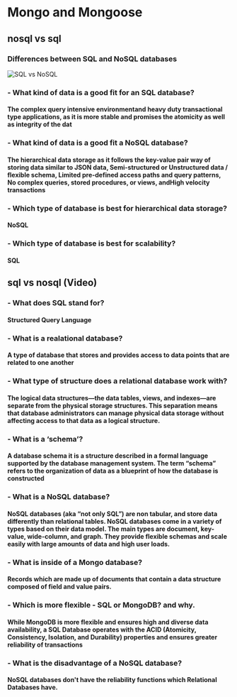 # Mongo and Mongoose

## nosql vs sql

### Differences between SQL and NoSQL databases

![SQL vs NoSQL](https://www.researchgate.net/profile/Ashfaq-Shaikh-2/publication/328093939/figure/tbl2/AS:678268403470341@1538723197929/Comparison-between-SQL-and-NoSQL.png)

### - What kind of data is a good fit for an SQL database?

#### The complex query intensive environmentand heavy duty transactional type applications, as it is more stable and promises the atomicity as well as integrity of the dat

### - What kind of data is a good fit a NoSQL database?

#### The hierarchical data storage as it follows the key-value pair way of storing data similar to JSON data, Semi-structured or Unstructured data / flexible schema, Limited pre-defined access paths and query patterns, No complex queries, stored procedures, or views, andHigh velocity transactions

### - Which type of database is best for hierarchical data storage?

#### NoSQL

### - Which type of database is best for scalability?

#### SQL

## sql vs nosql (Video)

### - What does SQL stand for?

#### Structured Query Language

### - What is a realational database?

#### A type of database that stores and provides access to data points that are related to one another

### - What type of structure does a relational database work with?

#### The logical data structures—the data tables, views, and indexes—are separate from the physical storage structures. This separation means that database administrators can manage physical data storage without affecting access to that data as a logical structure.

### - What is a ‘schema’?

#### A database schema it is a structure described in a formal language supported by the database management system. The term “schema” refers to the organization of data as a blueprint of how the database is constructed

### - What is a NoSQL database?

#### NoSQL databases (aka “not only SQL”) are non tabular, and store data differently than relational tables. NoSQL databases come in a variety of types based on their data model. The main types are document, key-value, wide-column, and graph. They provide flexible schemas and scale easily with large amounts of data and high user loads.

### - What is inside of a Mongo database?

#### Records which are made up of documents that contain a data structure composed of field and value pairs.

### - Which is more flexible - SQL or MongoDB? and why.

#### While MongoDB is more flexible and ensures high and diverse data availability, a SQL Database operates with the ACID (Atomicity, Consistency, Isolation, and Durability) properties and ensures greater reliability of transactions

### - What is the disadvantage of a NoSQL database?

#### NoSQL databases don't have the reliability functions which Relational Databases have.
